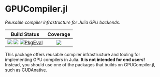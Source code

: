 # GPUCompiler.jl

*Reusable compiler infrastructure for Julia GPU backends.*

| **Build Status**                                                                                   | **Coverage**                    |
|:--------------------------------------------------------------------------------------------------:|:-------------------------------:|
| [![][buildkite-img]][buildkite-url] [![][travis-img]][travis-url] [![PkgEval][pkgeval-img]][pkgeval-url] | [![][codecov-img]][codecov-url] |

[buildkite-img]: https://badge.buildkite.com/512eb7dd35ca5b427ddf3240e2b4b3022f0c4f9925f1bdafa8.svg?branch=master
[buildkite-url]: https://buildkite.com/julialang/gpucompiler-dot-jl

[travis-img]: https://api.travis-ci.com/JuliaGPU/GPUCompiler.jl.svg?branch=master
[travis-url]: https://travis-ci.com/JuliaGPU/GPUCompiler.jl

[pkgeval-img]: https://juliaci.github.io/NanosoldierReports/pkgeval_badges/G/GPUCompiler.svg
[pkgeval-url]: https://juliaci.github.io/NanosoldierReports/pkgeval_badges/G/GPUCompiler.html

[codecov-img]: https://codecov.io/gh/JuliaGPU/GPUCompiler.jl/branch/master/graph/badge.svg
[codecov-url]: https://codecov.io/gh/JuliaGPU/GPUCompiler.jl

This package offers reusable compiler infrastructure and tooling for
implementing GPU compilers in Julia. **It is not intended for end users!**
Instead, you should use one of the packages that builds on GPUCompiler.jl, such
as [CUDAnative](https://github.com/JuliaGPU/CUDAnative.jl).
